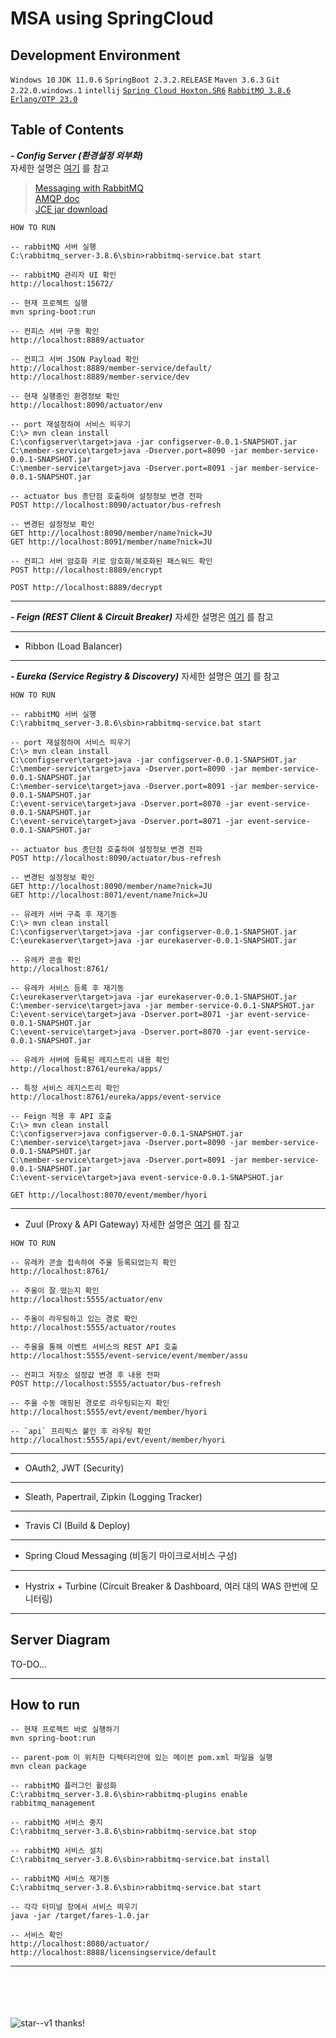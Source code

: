# MSA using SpringCloud

## Development Environment
`Windows 10` `JDK 11.0.6` `SpringBoot 2.3.2.RELEASE` `Maven 3.6.3` `Git 2.22.0.windows.1` `intellij`
[`Spring Cloud Hoxton.SR6`](https://spring.io/projects/spring-cloud) [`RabbitMQ 3.8.6`](https://www.rabbitmq.com/download.html)
[`Erlang/OTP 23.0`](https://www.erlang.org/downloads)

 

## Table of Contents
***- Config Server (환경설정 외부화)<br />***
자세한 설명은 [여기](https://bravenamme.github.io/2020/08/16/spring-cloud-config-server/) 를 참고
> [Messaging with RabbitMQ](https://spring.io/guides/gs/messaging-rabbitmq/) <br />
> [AMQP doc](https://docs.spring.io/spring-boot/docs/2.3.2.RELEASE/reference/htmlsingle/#boot-features-amqp) <br />
> [JCE jar download](https://www.oracle.com/java/technologies/javase-jce-all-downloads.html)
>
```shell script
HOW TO RUN

-- rabbitMQ 서버 실행
C:\rabbitmq_server-3.8.6\sbin>rabbitmq-service.bat start

-- rabbitMQ 관리자 UI 확인
http://localhost:15672/

-- 현재 프로젝트 실행
mvn spring-boot:run

-- 컨피스 서버 구동 확인
http://localhost:8889/actuator

-- 컨피그 서버 JSON Payload 확인
http://localhost:8889/member-service/default/
http://localhost:8889/member-service/dev

-- 현재 실행중인 환경정보 확인
http://localhost:8090/actuator/env

-- port 재설정하여 서비스 띄우기
C:\> mvn clean install
C:\configserver\target>java -jar configserver-0.0.1-SNAPSHOT.jar
C:\member-service\target>java -Dserver.port=8090 -jar member-service-0.0.1-SNAPSHOT.jar
C:\member-service\target>java -Dserver.port=8091 -jar member-service-0.0.1-SNAPSHOT.jar

-- actuator bus 종단점 호출하여 설정정보 변경 전파
POST http://localhost:8090/actuator/bus-refresh

-- 변경된 설정정보 확인
GET http://localhost:8090/member/name?nick=JU
GET http://localhost:8091/member/name?nick=JU

-- 컨피그 서버 암호화 키로 암호화/복호화된 패스워드 확인
POST http://localhost:8889/encrypt

POST http://localhost:8889/decrypt

```

---

***- Feign (REST Client & Circuit Breaker)***
자세한 설명은 [여기](https://assu10.github.io/dev/2020/06/18/spring-cloud-feign/) 를 참고

---

- Ribbon (Load Balancer)

---

***- Eureka (Service Registry & Discovery)***
자세한 설명은 [여기](https://bravenamme.github.io/2020/08/26/spring-cloud-eureka/) 를 참고

```shell script
HOW TO RUN

-- rabbitMQ 서버 실행
C:\rabbitmq_server-3.8.6\sbin>rabbitmq-service.bat start

-- port 재설정하여 서비스 띄우기
C:\> mvn clean install
C:\configserver\target>java -jar configserver-0.0.1-SNAPSHOT.jar
C:\member-service\target>java -Dserver.port=8090 -jar member-service-0.0.1-SNAPSHOT.jar
C:\member-service\target>java -Dserver.port=8091 -jar member-service-0.0.1-SNAPSHOT.jar
C:\event-service\target>java -Dserver.port=8070 -jar event-service-0.0.1-SNAPSHOT.jar
C:\event-service\target>java -Dserver.port=8071 -jar event-service-0.0.1-SNAPSHOT.jar

-- actuator bus 종단점 호출하여 설정정보 변경 전파
POST http://localhost:8090/actuator/bus-refresh

-- 변경된 설정정보 확인
GET http://localhost:8090/member/name?nick=JU
GET http://localhost:8071/event/name?nick=JU

-- 유레카 서버 구축 후 재기동
C:\> mvn clean install
C:\configserver\target>java -jar configserver-0.0.1-SNAPSHOT.jar
C:\eurekaserver\target>java -jar eurekaserver-0.0.1-SNAPSHOT.jar

-- 유레카 콘솔 확인
http://localhost:8761/

-- 유레카 서비스 등록 후 재기동
C:\eurekaserver\target>java -jar eurekaserver-0.0.1-SNAPSHOT.jar
C:\member-service\target>java -jar member-service-0.0.1-SNAPSHOT.jar
C:\event-service\target>java -Dserver.port=8071 -jar event-service-0.0.1-SNAPSHOT.jar
C:\event-service\target>java -Dserver.port=8070 -jar event-service-0.0.1-SNAPSHOT.jar

-- 유레카 서버에 등록된 레지스트리 내용 확인
http://localhost:8761/eureka/apps/

-- 특정 서비스 레지스트리 확인
http://localhost:8761/eureka/apps/event-service

-- Feign 적용 후 API 호출
C:\> mvn clean install
C:\configserver>java configserver-0.0.1-SNAPSHOT.jar
C:\member-service\target>java -Dserver.port=8090 -jar member-service-0.0.1-SNAPSHOT.jar
C:\member-service\target>java -Dserver.port=8091 -jar member-service-0.0.1-SNAPSHOT.jar
C:\event-service\target>java event-service-0.0.1-SNAPSHOT.jar

GET http://localhost:8070/event/member/hyori
```

---

- Zuul (Proxy & API Gateway)
자세한 설명은 [여기](https://assu10.github.io/dev/2020/08/26/netflix-zuul/) 를 참고

```shell script
HOW TO RUN

-- 유레카 콘솔 접속하여 주울 등록되었는지 확인
http://localhost:8761/

-- 주울이 잘 떴는지 확인
http://localhost:5555/actuator/env

-- 주울이 라우팅하고 있는 경로 확인
http://localhost:5555/actuator/routes

-- 주울을 통해 이벤트 서비스의 REST API 호출
http://localhost:5555/event-service/event/member/assu

-- 컨피그 저장소 설정값 변경 후 내용 전파
POST http://localhost:5555/actuator/bus-refresh 

-- 주울 수동 매핑된 경로로 라우팅되는지 확인
http://localhost:5555/evt/event/member/hyori

-- `api` 프리픽스 붙인 후 라우팅 확인
http://localhost:5555/api/evt/event/member/hyori

```

---
 
- OAuth2, JWT (Security)

---
 
- Sleath, Papertrail, Zipkin (Logging Tracker)

---

- Travis CI (Build & Deploy)

---

- Spring Cloud Messaging (비동기 마이크로서비스 구성)

---

- Hystrix + Turbine (Circuit Breaker & Dashboard, 여러 대의 WAS 한번에 모니터링)

---

## Server Diagram
TO-DO...

---

## How to run
```shell script
-- 현재 프로젝트 바로 실행하기
mvn spring-boot:run

-- parent-pom 이 위치한 디렉터리안에 있는 메이븐 pom.xml 파일을 실행
mvn clean package

-- rabbitMQ 플러그인 활성화
C:\rabbitmq_server-3.8.6\sbin>rabbitmq-plugins enable rabbitmq_management

-- rabbitMQ 서비스 중지
C:\rabbitmq_server-3.8.6\sbin>rabbitmq-service.bat stop

-- rabbitMQ 서비스 설치
C:\rabbitmq_server-3.8.6\sbin>rabbitmq-service.bat install

-- rabbitMQ 서비스 재기동
C:\rabbitmq_server-3.8.6\sbin>rabbitmq-service.bat start

-- 각각 터미널 창에서 서비스 띄우기
java -jar /target/fares-1.0.jar

-- 서비스 확인
http://localhost:8080/actuator/
http://localhost:8888/licensingservice/default

```

---

<br /><br /><br /><br />
![star--v1](https://user-images.githubusercontent.com/18479472/87845570-7a2bd800-c903-11ea-9b18-f624600a5ac7.png) thanks!